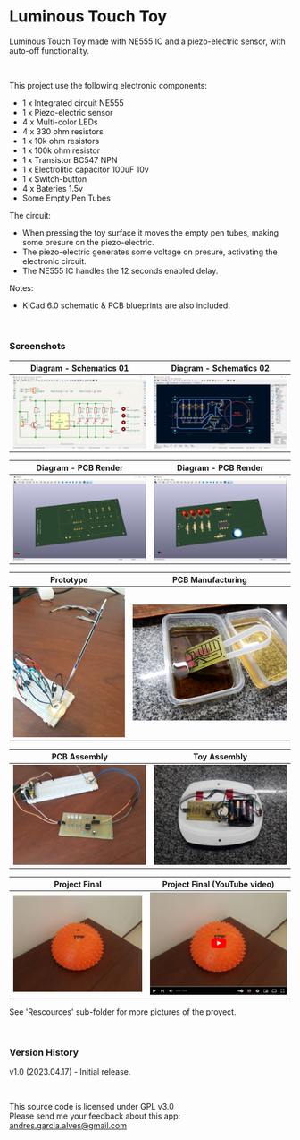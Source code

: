 # Luminous Touch Toy

Luminous Touch Toy made with NE555 IC and a piezo-electric sensor, with auto-off functionality.

&nbsp;

This project use the following electronic components:
- 1 x Integrated circuit NE555
- 1 x Piezo-electric sensor
- 4 x Multi-color LEDs
- 4 x 330 ohm resistors
- 1 x 10k ohm resistors
- 1 x 100k ohm resistor
- 1 x Transistor BC547 NPN
- 1 x Electrolitic capacitor 100uF 10v
- 1 x Switch-button
- 4 x Bateries 1.5v
- Some Empty Pen Tubes


The circuit:
- When pressing the toy surface it moves the empty pen tubes, making some presure on the piezo-electric.
- The piezo-electric generates some voltage on presure, activating the electronic circuit.
- The NE555 IC handles the 12 seconds enabled delay.

Notes:
- KiCad 6.0 schematic & PCB blueprints are also included.

&nbsp;

### Screenshots

| Diagram - Schematics 01                         | Diagram - Schematics 02                         |
|-------------------------------------------------|-------------------------------------------------|
| ![](Resources/01-schematic-diagram.png)         | ![](Resources/02-pcb-diagram.png)               |

| Diagram - PCB Render                            | Diagram - PCB Render                            |
|-------------------------------------------------|-------------------------------------------------|
| ![](Resources/03-pcb-render-front-side.png)     | ![](Resources/04-pcb-render-back-side.png)      |

| Prototype                                       | PCB Manufacturing                               |
|-------------------------------------------------|-------------------------------------------------|
| ![](Resources/06-prototype-01.jpg)              | ![](Resources/15-pcb-manufacturing-08.jpg)      |

| PCB Assembly                                    | Toy Assembly                                    |
|-------------------------------------------------|-------------------------------------------------|
| ![](Resources/19-pcb-assembly-01.jpg)           | ![](Resources/24-box-shaping-03.jpg)            |

| Project Final                                   | Project Final (YouTube video)                   |
|-------------------------------------------------|-------------------------------------------------|
| ![](Resources/25-proyect-final-01.jpg)          | [![](Resources/26-proyect-final-02.jpg)](https://youtu.be/MLIR6YbirFM) |

See 'Rescources' sub-folder for more pictures of the proyect.

&nbsp;

### Version History

v1.0 (2023.04.17) - Initial release.  

&nbsp;

This source code is licensed under GPL v3.0  
Please send me your feedback about this app: andres.garcia.alves@gmail.com
